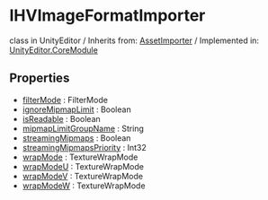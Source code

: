 # IHVImageFormatImporter
class in UnityEditor
 / Inherits from: <a href="https://docs.unity3d.com/6000.2/Documentation/ScriptReference/AssetImporter.html">AssetImporter</a> / Implemented in: <a href="https://docs.unity3d.com/6000.2/Documentation/ScriptReference/UnityEditor.CoreModule.html">UnityEditor.CoreModule</a>

## Properties
- <a href="https://docs.unity3d.com/6000.2/Documentation/ScriptReference/IHVImageFormatImporter-filterMode.html">filterMode</a> : FilterMode
- <a href="https://docs.unity3d.com/6000.2/Documentation/ScriptReference/IHVImageFormatImporter-ignoreMipmapLimit.html">ignoreMipmapLimit</a> : Boolean
- <a href="https://docs.unity3d.com/6000.2/Documentation/ScriptReference/IHVImageFormatImporter-isReadable.html">isReadable</a> : Boolean
- <a href="https://docs.unity3d.com/6000.2/Documentation/ScriptReference/IHVImageFormatImporter-mipmapLimitGroupName.html">mipmapLimitGroupName</a> : String
- <a href="https://docs.unity3d.com/6000.2/Documentation/ScriptReference/IHVImageFormatImporter-streamingMipmaps.html">streamingMipmaps</a> : Boolean
- <a href="https://docs.unity3d.com/6000.2/Documentation/ScriptReference/IHVImageFormatImporter-streamingMipmapsPriority.html">streamingMipmapsPriority</a> : Int32
- <a href="https://docs.unity3d.com/6000.2/Documentation/ScriptReference/IHVImageFormatImporter-wrapMode.html">wrapMode</a> : TextureWrapMode
- <a href="https://docs.unity3d.com/6000.2/Documentation/ScriptReference/IHVImageFormatImporter-wrapModeU.html">wrapModeU</a> : TextureWrapMode
- <a href="https://docs.unity3d.com/6000.2/Documentation/ScriptReference/IHVImageFormatImporter-wrapModeV.html">wrapModeV</a> : TextureWrapMode
- <a href="https://docs.unity3d.com/6000.2/Documentation/ScriptReference/IHVImageFormatImporter-wrapModeW.html">wrapModeW</a> : TextureWrapMode
